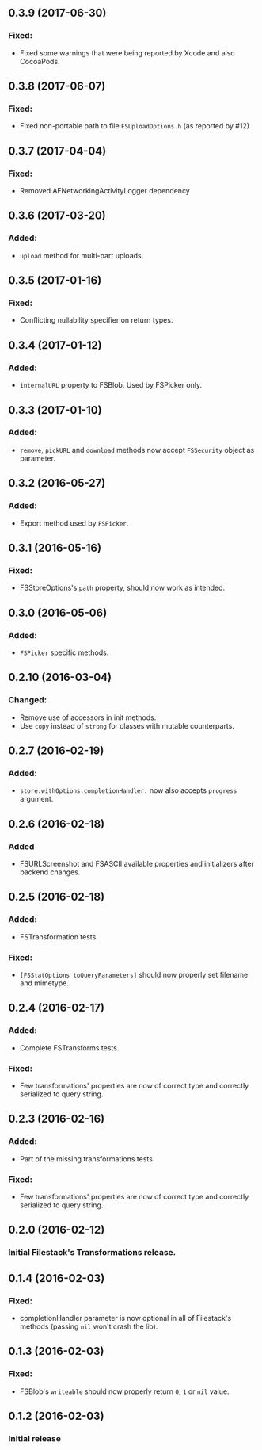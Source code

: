 ## 0.3.9 (2017-06-30)

### Fixed:

- Fixed some warnings that were being reported by Xcode and also CocoaPods.

## 0.3.8 (2017-06-07)

### Fixed:

- Fixed non-portable path to file ```FSUploadOptions.h``` (as reported by #12)

## 0.3.7 (2017-04-04)

### Fixed:

- Removed AFNetworkingActivityLogger dependency

## 0.3.6 (2017-03-20)

### Added:

- ```upload``` method for multi-part uploads.

## 0.3.5 (2017-01-16)

### Fixed:

- Conflicting nullability specifier on return types.

## 0.3.4 (2017-01-12)

### Added:

- ```internalURL``` property to FSBlob. Used by FSPicker only.

## 0.3.3 (2017-01-10)

### Added:

- ```remove```, ```pickURL``` and ```download``` methods now accept ```FSSecurity``` object as parameter.

## 0.3.2 (2016-05-27)

### Added:

- Export method used by ```FSPicker```.

## 0.3.1 (2016-05-16)

### Fixed:
- FSStoreOptions's ```path``` property, should now work as intended.

## 0.3.0 (2016-05-06)

### Added:
- ```FSPicker``` specific methods.

## 0.2.10 (2016-03-04)

### Changed:
- Remove use of accessors in init methods.
- Use ```copy``` instead of ```strong``` for classes with mutable counterparts.

## 0.2.7 (2016-02-19)

### Added:

- ```store:withOptions:completionHandler:``` now also accepts ```progress``` argument.

## 0.2.6 (2016-02-18)

### Added

- FSURLScreenshot and FSASCII available properties and initializers after backend changes.

## 0.2.5 (2016-02-18)

### Added:

- FSTransformation tests.

### Fixed:

- ```[FSStatOptions toQueryParameters]``` should now properly set filename and mimetype.

## 0.2.4 (2016-02-17)

### Added:

- Complete FSTransforms tests.

### Fixed:

- Few transformations' properties are now of correct type and correctly serialized to query string.

## 0.2.3 (2016-02-16)

### Added:

- Part of the missing transformations tests.

### Fixed:

- Few transformations' properties are now of correct type and correctly serialized to query string.

## 0.2.0 (2016-02-12)

### Initial Filestack's Transformations release.

## 0.1.4 (2016-02-03)

### Fixed:

- completionHandler parameter is now optional in all of Filestack's methods (passing ```nil``` won't crash the lib).

## 0.1.3 (2016-02-03)

### Fixed:

- FSBlob's ```writeable``` should now properly return ```0```, ```1``` or ```nil``` value.

## 0.1.2 (2016-02-03)

### Initial release
